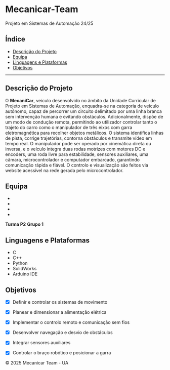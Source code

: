 # Mecanicar-Team
Projeto em Sistemas de Automação 24/25

## Índice

- [Descrição do Projeto](#descrição-do-projeto)
- [Equipa](#equipa)
- [Linguagens e Plataformas](#linguagens-e-plataformas)
- [Objetivos](#objetivos)

---

## Descrição do Projeto

O **MecaniCar**, veículo desenvolvido no âmbito da Unidade Curricular de Projeto em Sistemas de Automação, enquadra-se na categoria de veículo autónomo, capaz de percorrer um circuito delimitado por uma linha branca sem intervenção humana e evitando obstáculos. Adicionalmente, dispõe de um modo de condução remota, permitindo ao utilizador controlar tanto o trajeto do carro como o manipulador de três eixos com garra eletromagnética para recolher objetos metálicos. O sistema identifica linhas de pista, corrige trajetórias, contorna obstáculos e transmite vídeo em tempo real. O manipulador pode ser operado por cinemática direta ou inversa, e o veículo integra duas rodas motrizes com motores DC e encoders, uma roda livre para estabilidade, sensores auxiliares, uma câmara, microcontrolador e computador embarcado, garantindo comunicação rápida e fiável. O controlo e visualização são feitos via website acessível na rede gerada pelo microcontrolador.

## Equipa

- 
-
-
-

**Turma P2**
**Grupo 1**

## Linguagens e Plataformas

- C  
- C++  
- Python  
- SolidWorks
- Arduino IDE  


## Objetivos


- [x] Definir e controlar os sistemas de movimento  
- [x] Planear e dimensionar a alimentação elétrica  
- [x] Implementar o controlo remoto e comunicação sem fios  
- [x] Desenvolver navegação e desvio de obstáculos  
- [x] Integrar sensores auxiliares  
- [x] Controlar o braço robótico e posicionar a garra



© 2025 Mecanicar Team - UA

